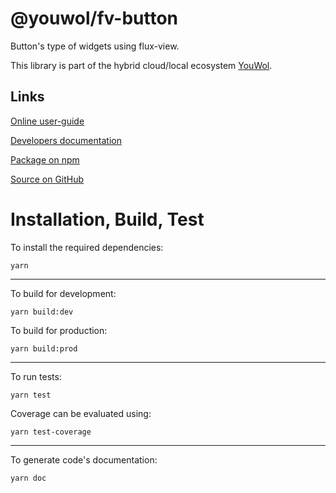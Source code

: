 # @youwol/fv-button

Button's type of widgets using flux-view.

This library is part of the hybrid cloud/local ecosystem
[YouWol](https://platform.youwol.com/applications/@youwol/platform/latest).

## Links

[Online user-guide](https://l.youwol.com/doc/@youwol/fv-button)

[Developers documentation](https://platform.youwol.com/applications/@youwol/cdn-explorer/latest?package=@youwol/fv-button)

[Package on npm](https://www.npmjs.com/package/@youwol/fv-button)

[Source on GitHub](https://github.com/youwol/fv-button)

# Installation, Build, Test

To install the required dependencies:

```shell
yarn
```

---

To build for development:

```shell
yarn build:dev
```

To build for production:

```shell
yarn build:prod
```

---

To run tests:

```shell
yarn test
```

Coverage can be evaluated using:

```shell
yarn test-coverage
```

---

To generate code's documentation:

```shell
yarn doc
```
